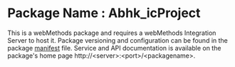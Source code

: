 # Package Name : Abhk_icProject
This is a webMethods package and requires a webMethods Integration Server to host it. Package versioning and configuration can be found in the package [manifest](./Abhk_icProject/manifest.v3) file. Service and API documentation is available on the package's home page http://&lt;server&gt;:&lt;port&gt;/&lt;packagename>.
